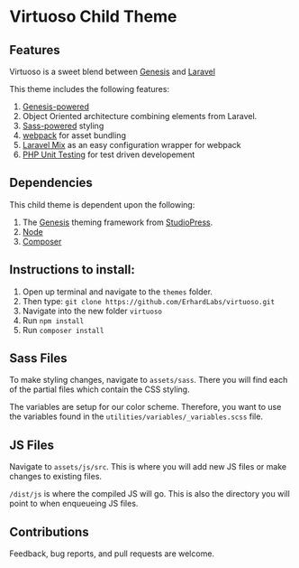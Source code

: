# Virtuoso Child Theme

## Features

Virtuoso is a sweet blend between [Genesis](http://www.studiopress.com/features/) and [Laravel](https://laravel.com/)

This theme includes the following features:

1. [Genesis-powered](http://www.studiopress.com/features/)
2. Object Oriented architecture combining elements from Laravel.
3. [Sass-powered](https://github.com/KnowTheCode/KTC-Child-Theme/tree/master/assets/sass) styling
4. [webpack](https://webpack.js.org/) for asset bundling
5. [Laravel Mix](https://github.com/JeffreyWay/laravel-mix) as an easy configuration wrapper for webpack
6. [PHP Unit Testing](https://phpunit.de/) for test driven developement


## Dependencies

This child theme is dependent upon the following:

1. The [Genesis](http://www.studiopress.com/features/) theming framework from [StudioPress](http://www.studiopress.com).
2. [Node](https://nodejs.org/en/)
3. [Composer](https://getcomposer.org/) 

## Instructions to install:

1. Open up terminal and navigate to the `themes` folder.
2. Then type: `git clone https://github.com/ErhardLabs/virtuoso.git`
3. Navigate into the new folder `virtuoso`
4. Run `npm install`
5. Run `composer install`

## Sass Files

To make styling changes, navigate to `assets/sass`.  There you will find each of the partial files which contain the CSS styling.

The variables are setup for our color scheme.  Therefore, you want to use the variables found in the `utilities/variables/_variables.scss` file.

## JS Files

Navigate to `assets/js/src`.  This is where you will add new JS files or make changes to existing files.

`/dist/js` is where the compiled JS will go. This is also the directory you will point to when enqueueing JS files.

## Contributions

Feedback, bug reports, and pull requests are welcome.
